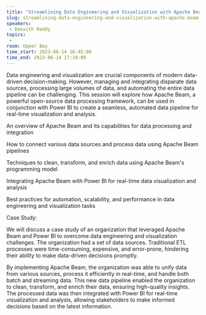 ```yaml
---
title: "Streamlining Data Engineering and Visualization with Apache Beam and Power BI: A Real-World Case Stu"
slug: streamlining-data-engineering-and-visualization-with-apache-beam-and-power-bi-a-real-world-case-stu
speakers:
 - Deexith Reddy
topics:
 - 
room: Upper Bay
time_start: 2023-06-14 16:45:00
time_end: 2023-06-14 17:10:00
---
```


Data engineering and visualization are crucial components of modern data-driven decision-making. However, managing and integrating disparate data sources, processing large volumes of data, and automating the entire data pipeline can be challenging. This session will explore how Apache Beam, a powerful open-source data processing framework, can be used in conjunction with Power BI to create a seamless, automated data pipeline for real-time visualization and analysis.
 
 
 
 An overview of Apache Beam and its capabilities for data processing and integration
 
 How to connect various data sources and process data using Apache Beam pipelines
 
 Techniques to clean, transform, and enrich data using Apache Beam's programming model
 
 Integrating Apache Beam with Power BI for real-time data visualization and analysis
 
 Best practices for automation, scalability, and performance in data engineering and visualization tasks
 
 Case Study:
 
 
 
 We will discuss a case study of an organization that leveraged Apache Beam and Power BI to overcome data engineering and visualization challenges. The organization had a set of data sources. Traditional ETL processes were time-consuming, expensive, and error-prone, hindering their ability to make data-driven decisions promptly.
 
 
 
 By implementing Apache Beam, the organization was able to unify data from various sources, process it efficiently in real-time, and handle both batch and streaming data. This new data pipeline enabled the organization to clean, transform, and enrich their data, ensuring high-quality insights. The processed data was then integrated with Power BI for real-time visualization and analysis, allowing stakeholders to make informed decisions based on the latest information.